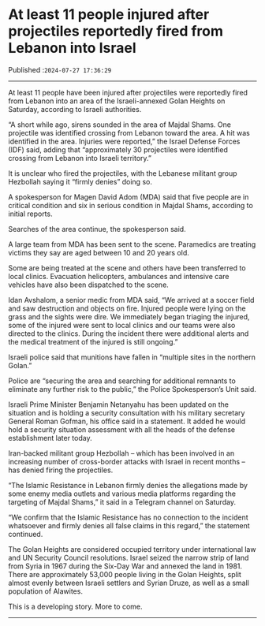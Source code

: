 # At least 11 people injured after projectiles reportedly fired from Lebanon into Israel

Published :`2024-07-27 17:36:29`

---

At least 11 people have been injured after projectiles were reportedly fired from Lebanon into an area of the Israeli-annexed Golan Heights on Saturday, according to Israeli authorities.

“A short while ago, sirens sounded in the area of Majdal Shams. One projectile was identified crossing from Lebanon toward the area. A hit was identified in the area. Injuries were reported,” the Israel Defense Forces (IDF) said, adding that “approximately 30 projectiles were identified crossing from Lebanon into Israeli territory.”

It is unclear who fired the projectiles, with the Lebanese militant group Hezbollah saying it “firmly denies” doing so.

A spokesperson for Magen David Adom (MDA) said that five people are in critical condition and six in serious condition in Majdal Shams, according to initial reports.

Searches of the area continue, the spokesperson said.

A large team from MDA has been sent to the scene. Paramedics are treating victims they say are aged between 10 and 20 years old.

Some are being treated at the scene and others have been transferred to local clinics. Evacuation helicopters, ambulances and intensive care vehicles have also been dispatched to the scene.

Idan Avshalom, a senior medic from MDA said, “We arrived at a soccer field and saw destruction and objects on fire. Injured people were lying on the grass and the sights were dire. We immediately began triaging the injured, some of the injured were sent to local clinics and our teams were also directed to the clinics. During the incident there were additional alerts and the medical treatment of the injured is still ongoing.”

Israeli police said that munitions have fallen in “multiple sites in the northern Golan.”

Police are “securing the area and searching for additional remnants to eliminate any further risk to the public,” the Police Spokesperson’s Unit said.

Israeli Prime Minister Benjamin Netanyahu has been updated on the situation and is holding a security consultation with his military secretary General Roman Gofman, his office said in a statement. It added he would hold a security situation assessment with all the heads of the defense establishment later today.

Iran-backed militant group Hezbollah – which has been involved in an increasing number of cross-border attacks with Israel in recent months – has denied firing the projectiles.

“The Islamic Resistance in Lebanon firmly denies the allegations made by some enemy media outlets and various media platforms regarding the targeting of Majdal Shams,” it said in a Telegram channel on Saturday.

“We confirm that the Islamic Resistance has no connection to the incident whatsoever and firmly denies all false claims in this regard,” the statement continued.

The Golan Heights are considered occupied territory under international law and UN Security Council resolutions. Israel seized the narrow strip of land from Syria in 1967 during the Six-Day War and annexed the land in 1981. There are approximately 53,000 people living in the Golan Heights, split almost evenly between Israeli settlers and Syrian Druze, as well as a small population of Alawites.

This is a developing story. More to come.

---

